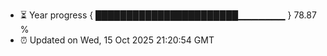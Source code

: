 - ⏳ Year progress { ███████████████████████▁▁▁▁▁▁▁ } 78.87 %
- ⏰ Updated on Wed, 15 Oct 2025 21:20:54 GMT

